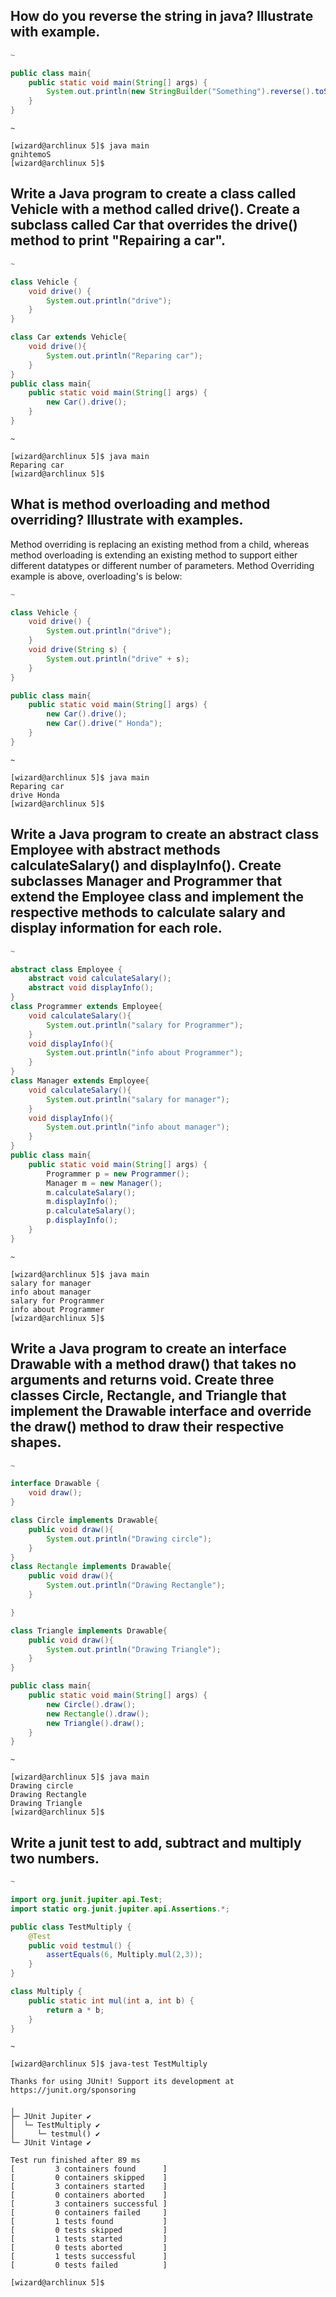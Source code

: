 ## How do you reverse the string in java? Illustrate with example.
```java
~

public class main{
    public static void main(String[] args) {
        System.out.println(new StringBuilder("Something").reverse().toString());
    }
}
```
```
~

[wizard@archlinux 5]$ java main
gnihtemoS
[wizard@archlinux 5]$ 
```
>
## Write a Java program to create a class called Vehicle with a method called drive(). Create a subclass called Car that overrides the drive() method to print "Repairing a car".
```java
~

class Vehicle {
    void drive() {
        System.out.println("drive");
    } 
}

class Car extends Vehicle{
    void drive(){
        System.out.println("Reparing car");
    }
}
public class main{
    public static void main(String[] args) {
        new Car().drive();
    }
}
```
```
~

[wizard@archlinux 5]$ java main
Reparing car
[wizard@archlinux 5]$ 
```
>
## What is method overloading and method overriding? Illustrate with examples.  
Method overriding is replacing an existing method from a child, whereas method overloading is extending an existing method to support either different datatypes or different number of parameters. Method Overriding example is above, overloading's  is below:
```java
~

class Vehicle {
    void drive() {
        System.out.println("drive");
    } 
    void drive(String s) {
        System.out.println("drive" + s);
    } 
}

public class main{
    public static void main(String[] args) {
        new Car().drive();
        new Car().drive(" Honda");
    }
}
```
```
~

[wizard@archlinux 5]$ java main
Reparing car
drive Honda
[wizard@archlinux 5]$ 
```
>
## Write a Java program to create an abstract class Employee with abstract methods calculateSalary() and displayInfo(). Create subclasses Manager and Programmer that extend the Employee class and implement the respective methods to calculate salary and display information for each role.
```java
~

abstract class Employee {
    abstract void calculateSalary();
    abstract void displayInfo();
}
class Programmer extends Employee{
    void calculateSalary(){
        System.out.println("salary for Programmer");
    }
    void displayInfo(){
        System.out.println("info about Programmer");
    }
}
class Manager extends Employee{
    void calculateSalary(){
        System.out.println("salary for manager");
    }
    void displayInfo(){
        System.out.println("info about manager");
    }
}
public class main{
    public static void main(String[] args) {
        Programmer p = new Programmer();
        Manager m = new Manager();
        m.calculateSalary();
        m.displayInfo();
        p.calculateSalary();
        p.displayInfo();
    }
}
```
```
~

[wizard@archlinux 5]$ java main
salary for manager
info about manager
salary for Programmer
info about Programmer
[wizard@archlinux 5]$ 
```
>
## Write a Java program to create an interface Drawable with a method draw() that takes no arguments and returns void. Create three classes Circle, Rectangle, and Triangle that implement the Drawable interface and override the draw() method to draw their respective shapes. 
```java
~

interface Drawable {
    void draw();
}

class Circle implements Drawable{
    public void draw(){
        System.out.println("Drawing circle");
    }
}
class Rectangle implements Drawable{
    public void draw(){
        System.out.println("Drawing Rectangle");
    }

}

class Triangle implements Drawable{
    public void draw(){
        System.out.println("Drawing Triangle");
    }
}

public class main{
    public static void main(String[] args) {
        new Circle().draw();
        new Rectangle().draw();
        new Triangle().draw();
    }
}

```
```
~

[wizard@archlinux 5]$ java main
Drawing circle
Drawing Rectangle
Drawing Triangle
[wizard@archlinux 5]$ 
```
>
## Write a junit test to add, subtract and multiply two numbers.

```java
~

import org.junit.jupiter.api.Test;
import static org.junit.jupiter.api.Assertions.*;

public class TestMultiply {
    @Test
    public void testmul() {
        assertEquals(6, Multiply.mul(2,3));
    }
}

class Multiply {
    public static int mul(int a, int b) {
        return a * b; 
    }
}
```
```
~

[wizard@archlinux 5]$ java-test TestMultiply

Thanks for using JUnit! Support its development at https://junit.org/sponsoring

╷
├─ JUnit Jupiter ✔
│  └─ TestMultiply ✔
│     └─ testmul() ✔
└─ JUnit Vintage ✔

Test run finished after 89 ms
[         3 containers found      ]
[         0 containers skipped    ]
[         3 containers started    ]
[         0 containers aborted    ]
[         3 containers successful ]
[         0 containers failed     ]
[         1 tests found           ]
[         0 tests skipped         ]
[         1 tests started         ]
[         0 tests aborted         ]
[         1 tests successful      ]
[         0 tests failed          ]

[wizard@archlinux 5]$ 
```
